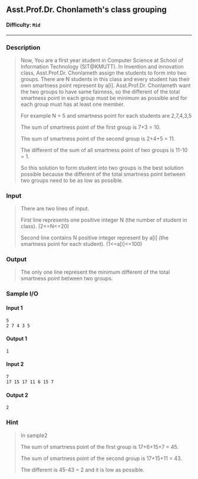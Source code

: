 ## Asst.Prof.Dr. Chonlameth's class grouping  

#### Difficulty: `Mid`

- - -

### Description

> Now, You are a first year student in Computer Science at School of Information Technology (SIT@KMUTT). In Invention and innovation class, Asst.Prof.Dr. Chonlameth assign the students to form into two groups. There are N students in this class and every student has their own smartness point represent by a[i]. Asst.Prof.Dr. Chonlameth want the two groups to have same fairness, so the different of the total smartness point in each group must be minimum as possible and for each group must has at least one member.
>
> For example N = 5 and smartness point for each students are 2,7,4,3,5
>
> The sum of smartness point of the first group is 7+3 = 10.
>
> The sum of smartness point of the second group is 2+4+5 = 11.
>
> The different of the sum of all smartness point of two groups is 11-10 = 1.
>
> So this solution to form student into two groups is the best solution possible because the different of the total smartness point between two groups need to be as low as possible.

### Input

>There are two lines of input.
>
>First line represents one positive integer N (the number of student in class). (2<=N<=20)
>
>Second line contains N positive integer represent by a[i] (the smartness point for each student). (1<=a[i]<=100)

### Output

> The only one line represent the minimum different of the total smartness point between two groups. 

### Sample I/O

#### Input 1

```
5
2 7 4 3 5
```

#### Output 1

```
1
```



#### Input 2

```
7
17 15 17 11 6 15 7 
```

#### Output 2

```
2
```



### Hint

>In sample2
>
>The sum of smartness point of the first group is 17+6+15+7 = 45.
>
>The sum of smartness point of the second group is 17+15+11 = 43.
>
>The different is 45-43 = 2 and it is low as possible.